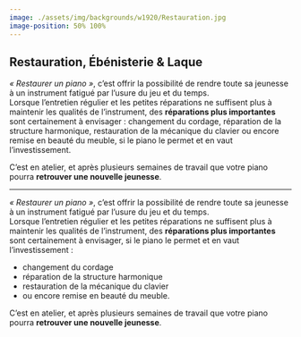 ```yaml
---
image: ./assets/img/backgrounds/w1920/Restauration.jpg
image-position: 50% 100%
---
```


## Restauration, Ébénisterie & Laque

_« Restaurer un piano »_, c’est offrir la possibilité de rendre toute sa jeunesse à un instrument fatigué par l’usure du jeu et du temps.  
Lorsque l’entretien régulier et les petites réparations ne suffisent plus à maintenir les qualités de l’instrument, des **réparations plus importantes** sont certainement à envisager : changement du cordage, réparation de la structure harmonique, restauration de la mécanique du clavier ou encore remise en beauté du meuble, si le piano le permet et en vaut l’investissement.

C’est en atelier, et après plusieurs semaines de travail que votre piano pourra **retrouver une nouvelle jeunesse**.

---------------------------------------

_« Restaurer un piano »_, c’est offrir la possibilité de rendre toute sa jeunesse à un instrument fatigué par l’usure du jeu et du temps.  
Lorsque l’entretien régulier et les petites réparations ne suffisent plus à maintenir les qualités de l’instrument, des **réparations plus importantes** sont certainement à envisager, si le piano le permet et en vaut l’investissement : 
- changement du cordage
- réparation de la structure harmonique
- restauration de la mécanique du clavier 
- ou encore remise en beauté du meuble.

C’est en atelier, et après plusieurs semaines de travail que votre piano pourra **retrouver une nouvelle jeunesse**.